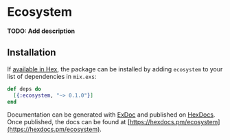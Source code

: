 # Ecosystem

**TODO: Add description**

## Installation

If [available in Hex](https://hex.pm/docs/publish), the package can be installed
by adding `ecosystem` to your list of dependencies in `mix.exs`:

```elixir
def deps do
  [{:ecosystem, "~> 0.1.0"}]
end
```

Documentation can be generated with [ExDoc](https://github.com/elixir-lang/ex_doc)
and published on [HexDocs](https://hexdocs.pm). Once published, the docs can
be found at [https://hexdocs.pm/ecosystem](https://hexdocs.pm/ecosystem).


